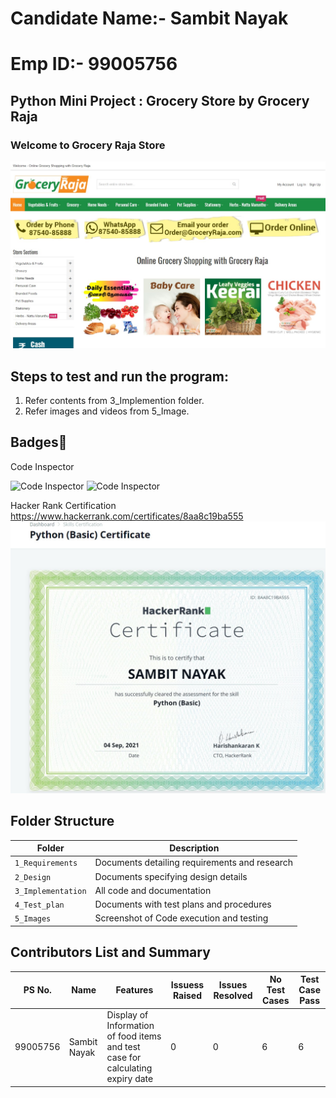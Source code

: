 # Candidate Name:- Sambit Nayak
# Emp ID:- 99005756

## Python Mini Project : Grocery Store by Grocery Raja

###  Welcome to Grocery Raja Store


![Screenshot (5)](https://github.com/Sambit-12/OOPS_Grocery_Python/blob/59ad960ba8ba03eda6995db57c74c59d5c83f511/2_Design/Grocery%20Raja.jpg)


## Steps to test and run the program: 
1. Refer contents from 3_Implemention folder.
2. Refer images and videos from 5_Image.



## Badges🥇

  Code Inspector 

![Code Inspector](https://www.code-inspector.com/project/27275/score/svg)
![Code Inspector](https://www.code-inspector.com/project/27275/status/svg)

Hacker Rank Certification
https://www.hackerrank.com/certificates/8aa8c19ba555
![Hacker_Rank_Certificate](https://github.com/Sambit-12/OOPS_Grocery_Python/blob/2b9ba5c3d7f0fa38f88b83614cff12b0dd208a50/2_Design/Hacker%20Rank.jpg)
## Folder Structure
Folder             | Description
-------------------| -----------------------------------------
`1_Requirements`   | Documents detailing requirements and research
`2_Design`         | Documents specifying design details
`3_Implementation` | All code and documentation
`4_Test_plan`      | Documents with test plans and procedures
`5_Images`         | Screenshot of Code execution and testing

## Contributors List and Summary

PS No. |  Name   |    Features    | Issuess Raised |Issues Resolved|No Test Cases|Test Case Pass
-------|---------|----------------|----------------|---------------|-------------|--------------
99005756 | Sambit Nayak             | Display of Information of food items and test case for calculating expiry date| 0| 0| 6|6



 

